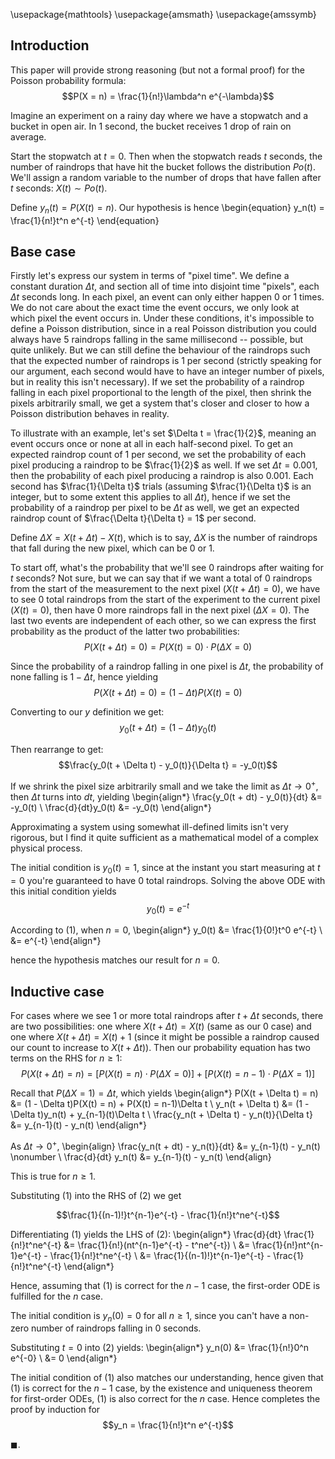 \usepackage{mathtools}
\usepackage{amsmath}
\usepackage{amssymb}

## Introduction

This paper will provide strong reasoning (but not a formal proof) for the Poisson probability formula:
$$P(X = n) = \frac{1}{n!}\lambda^n e^{-\lambda}$$

Imagine an experiment on a rainy day where we have a stopwatch and a bucket in open air. In 1 second, the bucket receives 1 drop of rain on average.

Start the stopwatch at $t = 0$. Then when the stopwatch reads $t$ seconds, the number of raindrops that have hit the bucket follows the distribution $Po(t)$. We'll assign a random variable to the number of drops that have fallen after $t$ seconds: $X(t) \sim Po(t)$.

Define $y_n(t) = P(X(t) = n)$. Our hypothesis is hence
\begin{equation}
y_n(t) = \frac{1}{n!}t^n e^{-t}
\end{equation}

## Base case

Firstly let's express our system in terms of "pixel time". We define a constant duration $\Delta t$, and section all of time into disjoint time "pixels", each $\Delta t$ seconds long. In each pixel, an event can only either happen 0 or 1 times. We do not care about the exact time the event occurs, we only look at which pixel the event occurs in. Under these conditions, it's impossible to define a Poisson distribution, since in a real Poisson distribution you could always have 5 raindrops falling in the same millisecond -- possible, but quite unlikely. But we can still define the behaviour of the raindrops such that the expected number of raindrops is 1 per second (strictly speaking for our argument, each second would have to have an integer number of pixels, but in reality this isn't necessary). If we set the probability of a raindrop falling in each pixel proportional to the length of the pixel, then shrink the pixels arbitrarily small, we get a system that's closer and closer to how a Poisson distribution behaves in reality.

To illustrate with an example, let's set $\Delta t = \frac{1}{2}$, meaning an event occurs once or none at all in each half-second pixel. To get an expected raindrop count of 1 per second, we set the probability of each pixel producing a raindrop to be $\frac{1}{2}$ as well. If we set $\Delta t = 0.001$, then the probability of each pixel producing a raindrop is also $0.001$. Each second has $\frac{1}{\Delta t}$ trials (assuming $\frac{1}{\Delta t}$ is an integer, but to some extent this applies to all $\Delta t$), hence if we set the probability of a raindrop per pixel to be $\Delta t$ as well, we get an expected raindrop count of $\frac{\Delta t}{\Delta t} = 1$ per second.

Define $\Delta X = X(t + \Delta t) - X(t)$, which is to say, $\Delta X$ is the number of raindrops that fall during the new pixel, which can be 0 or 1.

To start off, what's the probability that we'll see 0 raindrops after waiting for $t$ seconds? Not sure, but we can say that if we want a total of 0 raindrops from the start of the measurement to the next pixel ($X(t + \Delta t) = 0$), we have to see 0 total raindrops from the start of the experiment to the current pixel ($X(t) = 0$), then have 0 more raindrops fall in the next pixel ($\Delta X = 0$). The last two events are independent of each other, so we can express the first probability as the product of the latter two probabilities:
$$P(X(t + \Delta t) = 0) = P(X(t) = 0) \cdot P(\Delta X = 0)$$

Since the probability of a raindrop falling in one pixel is $\Delta t$, the probability of none falling is $1 - \Delta t$, hence yielding
$$P(X(t + \Delta t) = 0) = (1 - \Delta t)P(X(t) = 0)$$

Converting to our $y$ definition we get:
$$y_0(t + \Delta t) = (1 - \Delta t)y_0(t)$$

Then rearrange to get:
$$\frac{y_0(t + \Delta t) - y_0(t)}{\Delta t} = -y_0(t)$$

If we shrink the pixel size arbitrarily small and we take the limit as $\Delta t \rightarrow 0^+$, then $\Delta t$ turns into $dt$, yielding
\begin{align*}
\frac{y_0(t + dt) - y_0(t)}{dt} &= -y_0(t) \\
\frac{d}{dt}y_0(t) &= -y_0(t)
\end{align*}

Approximating a system using somewhat ill-defined limits isn't very rigorous, but I find it quite sufficient as a mathematical model of a complex physical process.

The initial condition is $y_0(t) = 1$, since at the instant you start measuring at $t = 0$ you're guaranteed to have 0 total raindrops. Solving the above ODE with this initial condition yields
$$y_0(t) = e^{-t}$$

According to (1), when $n = 0$,
\begin{align*}
y_0(t) &= \frac{1}{0!}t^0 e^{-t} \\
&= e^{-t}
\end{align*}

hence the hypothesis matches our result for $n = 0$.

## Inductive case

For cases where we see 1 or more total raindrops after $t + \Delta t$ seconds, there are two possibilities: one where $X(t + \Delta t) = X(t)$ (same as our 0 case) and one where $X(t + \Delta t) = X(t) + 1$ (since it might be possible a raindrop caused our count to increase to $X(t + \Delta t)$). Then our probability equation has two terms on the RHS for $n \ge 1$:
$$P(X(t + \Delta t) = n) = \big[P(X(t) = n) \cdot P(\Delta X = 0)\big] + \big[P(X(t) = n-1) \cdot P(\Delta X = 1)\big]$$

Recall that $P(\Delta X = 1) = \Delta t$, which yields
\begin{align*}
P(X(t + \Delta t) = n) &= (1 - \Delta t)P(X(t) = n) + P(X(t) = n-1)\Delta t \\
y_n(t + \Delta t) &= (1 - \Delta t)y_n(t) + y_{n-1}(t)\Delta t \\
\frac{y_n(t + \Delta t) - y_n(t)}{\Delta t} &= y_{n-1}(t) - y_n(t)
\end{align*}

As $\Delta t \rightarrow 0^+$,
\begin{align}
\frac{y_n(t + dt) - y_n(t)}{dt} &= y_{n-1}(t) - y_n(t) \nonumber \\
\frac{d}{dt} y_n(t) &= y_{n-1}(t) - y_n(t)
\end{align}

This is true for $n \ge 1$.

Substituting (1) into the RHS of (2) we get

$$\frac{1}{(n-1)!}t^{n-1}e^{-t} - \frac{1}{n!}t^ne^{-t}$$

Differentiating (1) yields the LHS of (2):
\begin{align*}
\frac{d}{dt} \frac{1}{n!}t^ne^{-t} &= \frac{1}{n!}(nt^{n-1}e^{-t} - t^ne^{-t}) \\
&= \frac{1}{n!}nt^{n-1}e^{-t} - \frac{1}{n!}t^ne^{-t} \\
&= \frac{1}{(n-1)!}t^{n-1}e^{-t} - \frac{1}{n!}t^ne^{-t}
\end{align*}

Hence, assuming that (1) is correct for the $n-1$ case, the first-order ODE is fulfilled for the $n$ case.

The initial condition is $y_n(0) = 0$ for all $n \ge 1$, since you can't have a non-zero number of raindrops falling in 0 seconds.

Substituting $t = 0$ into (2) yields:
\begin{align*}
y_n(0) &= \frac{1}{n!}0^n e^{-0} \\
&= 0
\end{align*}

The initial condition of (1) also matches our understanding, hence given that (1) is correct for the $n-1$ case, by the existence and uniqueness theorem for first-order ODEs, (1) is also correct for the $n$ case. Hence completes the proof by induction for
$$y_n = \frac{1}{n!}t^n e^{-t}$$

$\blacksquare$.
